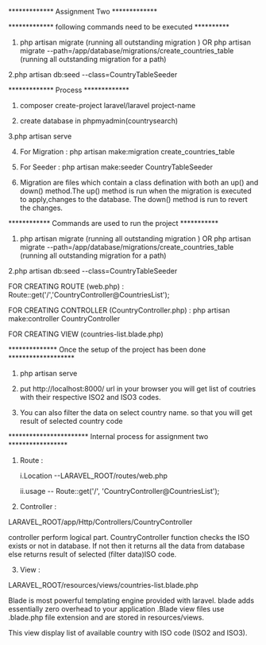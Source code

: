 
************* Assignment Two *************




************* following commands need to be executed **********

1. php artisan migrate (running all outstanding migration ) OR php artisan migrate --path=/app/database/migrations/create_countries_table (running all outstanding migration for a path)

2.php artisan db:seed --class=CountryTableSeeder


************* Process *************



1. composer create-project laravel/laravel project-name

2. create database in phpmyadmin(countrysearch)

3.php artisan serve

4. For Migration : php artisan make:migration create_countries_table

5. For Seeder : php artisan make:seeder CountryTableSeeder

6. Migration are files which contain a class defination with both an up() and down() method.The up() method is run when the migration is executed to apply,changes to the database. The down() method is run to revert the changes.


************ Commands are used to run the project ***********


1. php artisan migrate (running all outstanding migration ) OR php artisan migrate --path=/app/database/migrations/create_countries_table (running all outstanding migration for a path)

2.php artisan db:seed --class=CountryTableSeeder

FOR CREATING ROUTE (web.php) :
Route::get('/','CountryController@CountriesList');

FOR CREATING CONTROLLER (CountryController.php) :
php artisan make:controller CountryController

FOR CREATING VIEW (countries-list.blade.php)


************** Once the setup of the project has been done *******************



1. php artisan serve

2. put http://localhost:8000/ url in your browser you will get list of coutries with their respective ISO2 and ISO3 codes.

3. You can also filter the data on select country name. so that you will get result of selected country code



*********************** Internal process for assignment two *****************

 
1. Route :

	i.Location --LARAVEL_ROOT/routes/web.php
	
	ii.usage --
	Route::get('/', 'CountryController@CountriesList');


2. Controller :

LARAVEL_ROOT/app/Http/Controllers/CountryController

controller perform logical part. CountryController function checks the ISO exists or not in database. If not then it returns all the data from database else returns result of selected (filter data)ISO code.

3. View  :
 
 LARAVEL_ROOT/resources/views/countries-list.blade.php

 Blade is most powerful templating engine provided with laravel. blade adds essentially zero overhead to your application .Blade view files use .blade.php file extension and are stored in resources/views.

 This view display list of available country with ISO code (ISO2 and ISO3).
